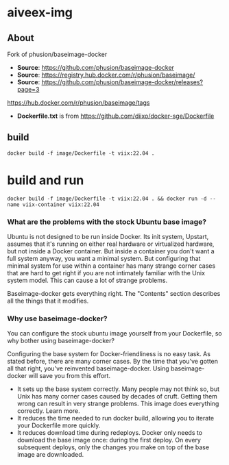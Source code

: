 # aiveex-img


## About

Fork of phusion/baseimage-docker

* **Source**: https://github.com/phusion/baseimage-docker
* **Source**: https://registry.hub.docker.com/r/phusion/baseimage/
* **Source**: https://github.com/phusion/baseimage-docker/releases?page=3

https://hub.docker.com/r/phusion/baseimage/tags

* **Dockerfile.txt** is from https://github.com/diixo/docker-sge/Dockerfile


## build

```
docker build -f image/Dockerfile -t viix:22.04 .
```


# build and run
```
docker build -f image/Dockerfile -t viix:22.04 . && docker run -d --name viix-container viix:22.04
```


### What are the problems with the stock Ubuntu base image?

Ubuntu is not designed to be run inside Docker. Its init system, Upstart, assumes that it's running on either real hardware or virtualized hardware, but not inside a Docker container. But inside a container you don't want a full system anyway, you want a minimal system. But configuring that minimal system for use within a container has many strange corner cases that are hard to get right if you are not intimately familiar with the Unix system model. This can cause a lot of strange problems.

Baseimage-docker gets everything right. The "Contents" section describes all the things that it modifies.


### Why use baseimage-docker?
You can configure the stock ubuntu image yourself from your Dockerfile, so why bother using baseimage-docker?

Configuring the base system for Docker-friendliness is no easy task. As stated before, there are many corner cases. By the time that you've gotten all that right, you've reinvented baseimage-docker. Using baseimage-docker will save you from this effort.

* It sets up the base system correctly. Many people may not think so, but Unix has many corner cases caused by decades of cruft. Getting them wrong can result in very strange problems. This image does everything correctly. Learn more.⁠
* It reduces the time needed to run docker build, allowing you to iterate your Dockerfile more quickly.
* It reduces download time during redeploys. Docker only needs to download the base image once: during the first deploy. On every subsequent deploys, only the changes you make on top of the base image are downloaded.
